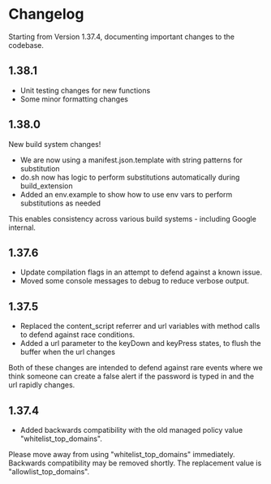 # Changelog

Starting from Version 1.37.4, documenting important changes to the codebase.

## 1.38.1

- Unit testing changes for new functions
- Some minor formatting changes

## 1.38.0

New build system changes!

- We are now using a manifest.json.template with string patterns for substitution
- do.sh now has logic to perform substitutions automatically during build_extension
- Added an env.example to show how to use env vars to perform substitutions as needed

This enables consistency across various build systems - including Google
internal.

## 1.37.6

- Update compilation flags in an attempt to defend against a known issue.
- Moved some console messages to debug to reduce verbose output.

## 1.37.5

- Replaced the content_script referrer and url variables with method calls to defend against race conditions.
- Added a url parameter to the keyDown and keyPress states, to flush the buffer when the url changes

Both of these changes are intended to defend against rare events where we think
someone can create a false alert if the password is typed in and the url rapidly
changes.

## 1.37.4

-  Added backwards compatibility with the old managed policy value "whitelist_top_domains".

Please move away from using "whitelist_top_domains" immediately. Backwards
compatibility may be removed shortly. The replacement value is
"allowlist_top_domains".


